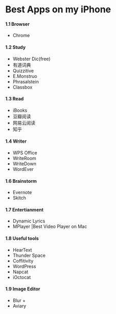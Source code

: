 # Best Apps on my iPhone


#### 1.1 Browser

* Chrome


#### 1.2 Study

* Webster Dic(free)
* 有道词典
* Quizzitive
* E.Monstruo
* Phrasalstein
* Classbox


#### 1.3 Read

* iBooks
* 豆瓣阅读
* 网易云阅读
* 知乎


#### 1.4 Writer

* WPS Office
* WriteRoom	
* WriteDown		
* WordEver


#### 1.6 Brainstorm

* Evernote		
* Skitch		


#### 1.7 Entertianment

* Dynamic Lyrics	
* MPlayer	 |Best Video Player on Mac

#### 1.8 Useful tools

* HearText
* Thunder Space
* Coffitivity
* WordPress
* Napcat
* iOctocat

#### 1.9 Image Editor

* Blur +
* Aviary





